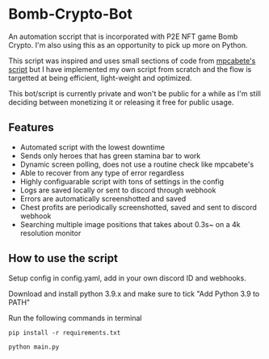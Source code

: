 # Bomb-Crypto-Bot
 
An automation sccript that is incorporated with P2E NFT game Bomb Crypto. I'm also using this as an opportunity to pick up more on Python.

This script was inspired and uses small sections of code from [mpcabete's script](https://github.com/mpcabete/bombcrypto-bot) but I have implemented my own script from scratch and the flow is targetted at being efficient, light-weight and optimized.

This bot/script is currently private and won't be public for a while as I'm still deciding between monetizing it or releasing it free for public usage.

## **Features**
- Automated script with the lowest downtime
- Sends only heroes that has green stamina bar to work
- Dynamic screen polling, does not use a routine check like mpcabete's
- Able to recover from any type of error regardless
- Highly configuarable script with tons of settings in the config
- Logs are saved locally or sent to discord through webhook
- Errors are automatically screenshotted and saved
- Chest profits are periodically screenshotted, saved and sent to discord webhook
- Searching multiple image positions that takes about 0.3s~ on a 4k resolution monitor

## **How to use the script**

Setup config in config.yaml, add in your own discord ID and webhooks.

Download and install python 3.9.x and make sure to tick "Add Python 3.9 to PATH"

Run the following commands in terminal

```
pip install -r requirements.txt
```

```
python main.py
```
